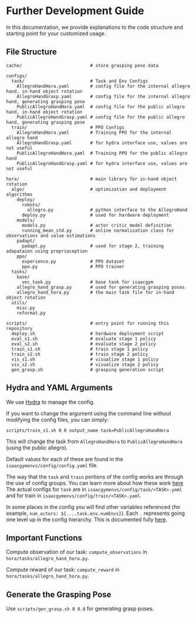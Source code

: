 # Further Development Guide

In this documentation, we provide explanations to the code structure and starting point for your customized usage.

## File Structure

```
cache/                          # store grasping pose data

configs/
  task/                         # Task and Env Configs
    AllegroHandHora.yaml        # config file for the internal allegro hand, in-hand object rotation
    AllegroHandGrasp.yaml       # config file for the internal allegro hand, generating grasping pose
    PublicAllegroHandHora.yaml  # config file for the public allegro hand, in-hand object rotation
    PublicAllegroHandGrasp.yaml # config file for the public allegro hand, generating grasping pose
  train/                        # PPO Configs
    AllegroHandHora.yaml        # Training PPO for the internal allegro hand
    AllegroHandGrasp.yaml       # for hydra interface use, values are not useful
    PublicAllegroHandHora.yaml  # Training PPO for the public allegro hand
    PublicAllegroHandGrasp.yaml # for hydra interface use, values are not useful
    
hora/                           # main library for in-hand object rotation
  algo/                         # optimization and deployment algorithms
    deploy/
      robots/
        allegro.py              # python interface to the AllegroHand
      deploy.py                 # used for hardware deployment
    models/
      models.py                 # actor critic model definition
      running_mean_std.py       # online normalization class for observations and value estimations
    padapt/
      padapt.py                 # used for stage 2, training adapataion using proprioception
    ppo/
      experience.py             # PPO dataset
      ppo.py                    # PPO trainer
  tasks/
    base/
      vec_task.py               # base task for isaacgym
    allegro_hand_grasp.py       # used for generating grasping poses
    allegro_hand_hora.py        # the main task file for in-hand object rotation
  utils/
    misc.py
    reformat.py

scripts/                        # entry point for running this repository
  deploy.sh                     # hardware deployment script
  eval_s1.sh                    # evaluate stage 1 policy
  eval_s2.sh                    # evaluate stage 2 policy
  train_s1.sh                   # train stage 1 policy
  train_s2.sh                   # train stage 2 policy
  vis_s1.sh                     # visualize stage 1 policy
  vis_s2.sh                     # visualize stage 2 policy
  gen_grasp.sh                  # grasping generation script
```

## Hydra and YAML Arguments

We use [Hydra](https://hydra.cc/docs/intro/) to manage the config.

If you want to change the argument using the command line without modifying the config files, you can simply:

```
scripts/train_s1.sh 0 0 output_name task=PublicAllegroHandHora
```

This will change the task from `AllegroHandHora` to `PublicAllegroHandHora` (using the public allegro).

Default values for each of these are found in the `isaacgymenvs/config/config.yaml` file.

The way that the `task` and `train` portions of the config works are through the use of config groups. You can learn
more about how these work [here](https://hydra.cc/docs/tutorials/structured_config/config_groups/)
The actual configs for `task` are in `isaacgymenvs/config/task/<TASK>.yaml` and for train
in `isaacgymenvs/config/train/<TASK>.yaml`.

In some places in the config you will find other variables referenced (for example,
`num_actors: ${....task.env.numEnvs}`). Each `.` represents going one level up in the config hierarchy. This is
documented fully [here](https://omegaconf.readthedocs.io/en/latest/usage.html#variable-interpolation).

## Important Functions

Compute observation of our task: `compute_observations` in `hora/tasks/allegro_hand_hora.py`.

Compute reward of our task: `compute_reward` in `hora/tasks/allegro_hand_hora.py`.

## Generate the Grasping Pose

Use `scripts/gen_grasp.sh 0 0.8` for generating grasp poses.